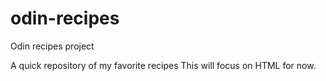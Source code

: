 # odin-recipes
Odin recipes project

A quick repository of my favorite recipes
This will focus on HTML for now.
